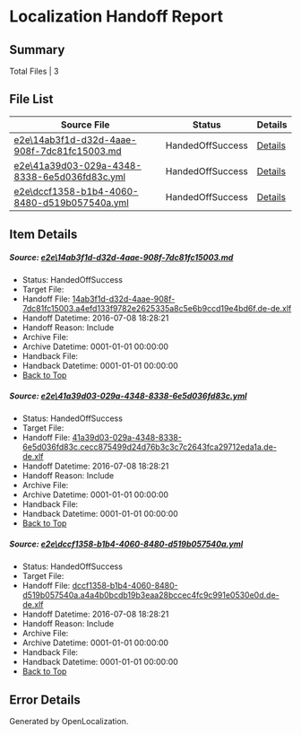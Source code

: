 # <a name='report-top'></a> Localization Handoff Report

## Summary
 Total Files | 3

## File List
 Source File | Status | Details 
 ----------- | ------ | ------- 
 [e2e\14ab3f1d-d32d-4aae-908f-7dc81fc15003.md](https://github.com/OpenLocalizationTestOrg/oltest/blob/1f59b691f780c360b98288083a44c3da3f54a09c/e2e/14ab3f1d-d32d-4aae-908f-7dc81fc15003.md) | HandedOffSuccess | [Details](#e684dbd96d0ca0061b7a7081893a2830fe6d8dc02)
 [e2e\41a39d03-029a-4348-8338-6e5d036fd83c.yml](https://github.com/OpenLocalizationTestOrg/oltest/blob/1f59b691f780c360b98288083a44c3da3f54a09c/e2e/41a39d03-029a-4348-8338-6e5d036fd83c.yml) | HandedOffSuccess | [Details](#01713d9b9b5a4320113f94eff29c380e2d24d89c3)
 [e2e\dccf1358-b1b4-4060-8480-d519b057540a.yml](https://github.com/OpenLocalizationTestOrg/oltest/blob/1f59b691f780c360b98288083a44c3da3f54a09c/e2e/dccf1358-b1b4-4060-8480-d519b057540a.yml) | HandedOffSuccess | [Details](#ba2ead2f0459a29f89f1f92920eb491a388a849d6)

## Item Details
##### <a name='e684dbd96d0ca0061b7a7081893a2830fe6d8dc02'></a> Source: [e2e\14ab3f1d-d32d-4aae-908f-7dc81fc15003.md](https://github.com/OpenLocalizationTestOrg/oltest/blob/1f59b691f780c360b98288083a44c3da3f54a09c/e2e/14ab3f1d-d32d-4aae-908f-7dc81fc15003.md)
* Status: HandedOffSuccess
* Target File: 
* Handoff File: [14ab3f1d-d32d-4aae-908f-7dc81fc15003.a4efd133f9782e2625335a8c5e6b9ccd19e4bd6f.de-de.xlf](https://github.com/OpenLocalizationTestOrg/olhandoff-e2e/blob/04386fae48e7456dcff5f1aaf7053be31612ce97/ol-handoff/OpenLocalizationTestOrg/oltest-dede-fly/ci/ht/14ab3f1d-d32d-4aae-908f-7dc81fc15003.a4efd133f9782e2625335a8c5e6b9ccd19e4bd6f.de-de.xlf)
* Handoff Datetime: 2016-07-08 18:28:21
* Handoff Reason: Include
* Archive File: 
* Archive Datetime: 0001-01-01 00:00:00
* Handback File: 
* Handback Datetime: 0001-01-01 00:00:00
* [Back to Top](#report-top)

##### <a name='01713d9b9b5a4320113f94eff29c380e2d24d89c3'></a> Source: [e2e\41a39d03-029a-4348-8338-6e5d036fd83c.yml](https://github.com/OpenLocalizationTestOrg/oltest/blob/1f59b691f780c360b98288083a44c3da3f54a09c/e2e/41a39d03-029a-4348-8338-6e5d036fd83c.yml)
* Status: HandedOffSuccess
* Target File: 
* Handoff File: [41a39d03-029a-4348-8338-6e5d036fd83c.cecc875499d24d76b3c3c7c2643fca29712eda1a.de-de.xlf](https://github.com/OpenLocalizationTestOrg/olhandoff-e2e/blob/04386fae48e7456dcff5f1aaf7053be31612ce97/ol-handoff/OpenLocalizationTestOrg/oltest-dede-fly/ci/ht/41a39d03-029a-4348-8338-6e5d036fd83c.cecc875499d24d76b3c3c7c2643fca29712eda1a.de-de.xlf)
* Handoff Datetime: 2016-07-08 18:28:21
* Handoff Reason: Include
* Archive File: 
* Archive Datetime: 0001-01-01 00:00:00
* Handback File: 
* Handback Datetime: 0001-01-01 00:00:00
* [Back to Top](#report-top)

##### <a name='ba2ead2f0459a29f89f1f92920eb491a388a849d6'></a> Source: [e2e\dccf1358-b1b4-4060-8480-d519b057540a.yml](https://github.com/OpenLocalizationTestOrg/oltest/blob/1f59b691f780c360b98288083a44c3da3f54a09c/e2e/dccf1358-b1b4-4060-8480-d519b057540a.yml)
* Status: HandedOffSuccess
* Target File: 
* Handoff File: [dccf1358-b1b4-4060-8480-d519b057540a.a4a4b0bcdb19b3eaa28bccec4fc9c991e0530e0d.de-de.xlf](https://github.com/OpenLocalizationTestOrg/olhandoff-e2e/blob/04386fae48e7456dcff5f1aaf7053be31612ce97/ol-handoff/OpenLocalizationTestOrg/oltest-dede-fly/ci/ht/dccf1358-b1b4-4060-8480-d519b057540a.a4a4b0bcdb19b3eaa28bccec4fc9c991e0530e0d.de-de.xlf)
* Handoff Datetime: 2016-07-08 18:28:21
* Handoff Reason: Include
* Archive File: 
* Archive Datetime: 0001-01-01 00:00:00
* Handback File: 
* Handback Datetime: 0001-01-01 00:00:00
* [Back to Top](#report-top)


## Error Details

Generated by OpenLocalization.
